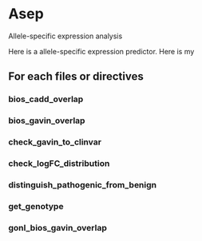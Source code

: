 
# Asep
Allele-specific expression analysis

Here is a allele-specific expression predictor. Here is my

## For each files or directives
### bios_cadd_overlap
### bios_gavin_overlap
### check_gavin_to_clinvar
### check_logFC_distribution
### distinguish_pathogenic_from_benign
### get_genotype
### gonl_bios_gavin_overlap

